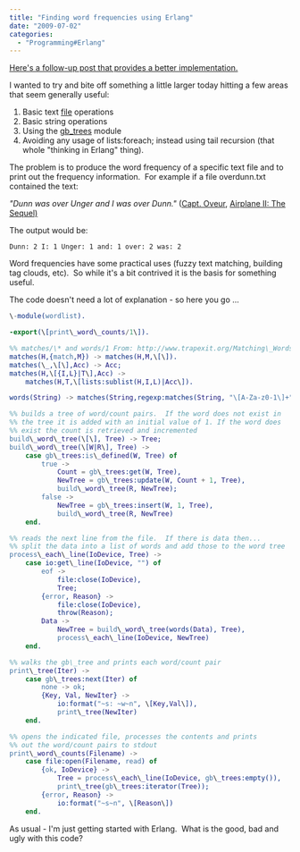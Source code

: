 ```yaml
---
title: "Finding word frequencies using Erlang"
date: "2009-07-02"
categories: 
  - "Programming#Erlang"
---
```


[Here's a follow-up post that provides a better implementation.](http://www.roberthorvick.com/2009/07/02/word-frequency-redux-erlang-list-comprehension-regex-and-list-folding/)

I wanted to try and bite off something a little larger today hitting a few areas that seem generally useful:

1. Basic text [file](http://www.erlang.org/doc/man/file.html) operations
2. Basic string operations
3. Using the [gb\_trees](http://www.erlang.org/doc/man/gb_trees.html) module
4. Avoiding any usage of lists:foreach; instead using tail recursion (that whole "thinking in Erlang" thing).

The problem is to produce the word frequency of a specific text file and to print out the frequency information.  For example if a file overdunn.txt contained the text:

_"Dunn was over Unger and I was over Dunn."_ ([Capt. Oveur](http://www.imdb.com/character/ch0006136/quotes), [Airplane II: The Sequel)](http://www.imdb.com/title/tt0083530/)

The output would be:

    Dunn: 2 I: 1 Unger: 1 and: 1 over: 2 was: 2

Word frequencies have some practical uses (fuzzy text matching, building tag clouds, etc).  So while it's a bit contrived it is the basis for something useful.

The code doesn't need a lot of explanation - so here you go ...

```erlang
\-module(wordlist).

-export(\[print\_word\_counts/1\]).

%% matches/\* and words/1 From: http://www.trapexit.org/Matching\_Words
matches(H,{match,M}) -> matches(H,M,\[\]).
matches(\_,\[\],Acc) -> Acc;
matches(H,\[{I,L}|T\],Acc) ->
    matches(H,T,\[lists:sublist(H,I,L)|Acc\]).

words(String) -> matches(String,regexp:matches(String, "\[A-Za-z0-1\]+")).

%% builds a tree of word/count pairs.  If the word does not exist in 
%% the tree it is added with an initial value of 1. If the word does
%% exist the count is retrieved and incremented
build\_word\_tree(\[\], Tree) -> Tree;
build\_word\_tree(\[W|R\], Tree) ->
	case gb\_trees:is\_defined(W, Tree) of
		true ->
			Count = gb\_trees:get(W, Tree),
			NewTree = gb\_trees:update(W, Count + 1, Tree),
			build\_word\_tree(R, NewTree);
		false ->
			NewTree = gb\_trees:insert(W, 1, Tree),
			build\_word\_tree(R, NewTree)
	end.

%% reads the next line from the file.  If there is data then...
%% split the data into a list of words and add those to the word tree
process\_each\_line(IoDevice, Tree) ->
	case io:get\_line(IoDevice, "") of
		eof -> 
			file:close(IoDevice),
			Tree;
		{error, Reason} ->
			file:close(IoDevice),
			throw(Reason);
		Data ->
			NewTree = build\_word\_tree(words(Data), Tree),
			process\_each\_line(IoDevice, NewTree)
	end.

%% walks the gb\_tree and prints each word/count pair
print\_tree(Iter) ->
	case gb\_trees:next(Iter) of
		none -> ok;
		{Key, Val, NewIter} ->
			io:format("~s: ~w~n", \[Key,Val\]),
			print\_tree(NewIter)
	end.

%% opens the indicated file, processes the contents and prints
%% out the word/count pairs to stdout
print\_word\_counts(Filename) ->
	case file:open(Filename, read) of
		{ok, IoDevice} ->
			Tree = process\_each\_line(IoDevice, gb\_trees:empty()),
			print\_tree(gb\_trees:iterator(Tree));
		{error, Reason} ->
			io:format("~s~n", \[Reason\])
	end.
```

As usual - I'm just getting started with Erlang.  What is the good, bad and ugly with this code?
